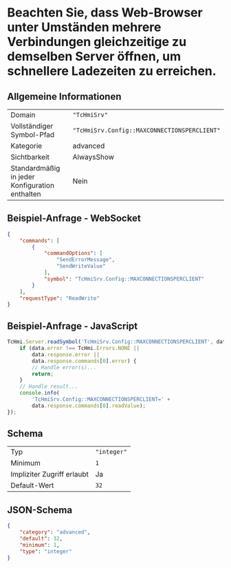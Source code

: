 # Beachten Sie, dass Web-Browser unter Umständen mehrere Verbindungen gleichzeitige zu demselben Server öffnen, um schnellere Ladezeiten zu erreichen.

## Allgemeine Informationen

|  |  |
| - | - |
| Domain | `"TcHmiSrv"` |
| Vollständiger Symbol-Pfad | `"TcHmiSrv.Config::MAXCONNECTIONSPERCLIENT"` |
| Kategorie | advanced |
| Sichtbarkeit | AlwaysShow |
| Standardmäßig in jeder Konfiguration enthalten | Nein |

## Beispiel-Anfrage - WebSocket

```json
{
    "commands": [
        {
            "commandOptions": [
                "SendErrorMessage",
                "SendWriteValue"
            ],
            "symbol": "TcHmiSrv.Config::MAXCONNECTIONSPERCLIENT"
        }
    ],
    "requestType": "ReadWrite"
}
```

## Beispiel-Anfrage - JavaScript

```javascript
TcHmi.Server.readSymbol('TcHmiSrv.Config::MAXCONNECTIONSPERCLIENT', data => {
    if (data.error !== TcHmi.Errors.NONE ||
        data.response.error ||
        data.response.commands[0].error) {
        // Handle error(s)...
        return;
    }
    // Handle result...
    console.info(
        'TcHmiSrv.Config::MAXCONNECTIONSPERCLIENT=' +
        data.response.commands[0].readValue);
});
```

## Schema

|  |  |
| - | - |
| Typ | `"integer"` |
| Minimum | `1` |
| Impliziter Zugriff erlaubt | Ja |
| Default-Wert | `32` |

## JSON-Schema

```json
{
    "category": "advanced",
    "default": 32,
    "minimum": 1,
    "type": "integer"
}
```
